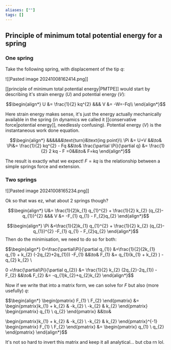 ```yaml
---
aliases: [""]
tags: []
---
```


## Principle of minimum total potential energy for a spring

### One spring

Take the following spring, with displacement of the tip $q$:

![[Pasted image 20241008162414.png]]

[[principle of minimum total potential energy|PMTPE]] would start by describing it's strain energy ($U$) and potential energy ($V$):

$$\begin{align*}
U &= \frac{1}{2} kq^{2} &&& V &= -W=-Fq\\
\end{align*}$$

Here strain energy makes sense, it's just the energy actually mechanically available in the spring (in dynamics we called it [[conservative force|potential energy]], needlessly confusing). Potential energy ($V$) is the instantaneous work done equation.

$$\begin{align*}
&&&&&&\text{turn}&\text{ing point}\\
\Pi &= U+V &&\to& \Pi&= \frac{1}{2} kq^{2} - Fq &&\to&
\frac{\partial \Pi}{\partial q} &= \frac{1}{2} 2 kq - F =0&&\to& F=kq
\end{align*}$$

The result is exactly what we expect! $F=kq$ is the relationship between a simple springs force and extension.

### Two springs

![[Pasted image 20241008165234.png]]

Ok so that was ez, what about 2 springs though? 

$$\begin{align*}
U&= \frac{1}{2}k_{1} q_{1}^{2} + \frac{1}{2} k_{2} (q_{2}-q_{1})^{2} &&& V &= -F_{1} q_{1} - F_{2}q_{2}  
\end{align*}$$

$$\begin{align*}
\Pi &=\frac{1}{2}k_{1} q_{1}^{2} + \frac{1}{2} k_{2} (q_{2}-q_{1})^{2}  -F_{1} q_{1} - F_{2}q_{2}   
\end{align*}$$
Then do the minimisation, we need to do so for both:

$$\begin{align*}
0=\frac{\partial\Pi}{\partial q_{1}} &=\frac{1}{2}(2k_{1} q_{1}  +  k_{2} (-2q_{2}+2q_{1}))  -F_{1}  &&\to& 
F_{1} &= q_{1}(k_{1} + k_{2} ) - q_{2} k_{2} \\

0 =\frac{\partial\Pi}{\partial q_{2}} &= \frac{1}{2} k_{2} (2q_{2}-2q_{1}) - F_{2} &&\to&
F_{2} &=  -q_{1}k_{2}+q_{2}k_{2}
\end{align*}$$

Now if we write that into a matrix form, we can solve for $F$ but also (more usefully) $q$:

$$\begin{align*}
\begin{pmatrix} F_{1} \\ F_{2} \end{pmatrix} &= \begin{pmatrix}k_{1} + k_{2} & -k_{2} \\ -k_{2} & k_{2} \end{pmatrix} \begin{pmatrix} q_{1} \\ q_{2} \end{pmatrix} &&\to&

 \begin{pmatrix}k_{1} + k_{2} & -k_{2} \\ -k_{2} & k_{2} \end{pmatrix}^{-1} \begin{pmatrix} F_{1} \\ F_{2} \end{pmatrix} &=  \begin{pmatrix} q_{1} \\ q_{2} \end{pmatrix}
\end{align*}$$

It's not so hard to invert this matrix and keep it all analytical... but cba rn lol.
